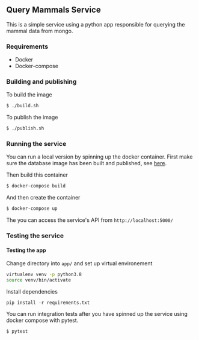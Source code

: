 ## Query Mammals Service

This is a simple service using a python app responsible for querying the mammal data from mongo.

### Requirements

 - Docker
 - Docker-compose

### Building and publishing

To build the image

```bash
$ ./build.sh
```

To publish the image

```bash
$ ./publish.sh
```

### Running the service

You can run a local version by spinning up the docker container. First make sure the database image has been built and published, see [here](../db/README.md#building-and-publishing).

Then build this container

```bash
$ docker-compose build
```

And then create the container
```bash
$ docker-compose up
```

The you can access the service's API from `http://localhost:5000/`

### Testing the service

#### Testing the app

Change directory into `app/` and set up virtual environement
```bash
virtualenv venv -p python3.8
source venv/bin/activate
```

Install dependencies
```
pip install -r requirements.txt
```

You can run integration tests after you have spinned up the service using docker compose with pytest.

```bash
$ pytest
```